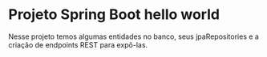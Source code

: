 # Projeto Spring Boot hello world

Nesse projeto temos algumas entidades no banco, seus jpaRepositories e a criação de endpoints REST para expô-las.

